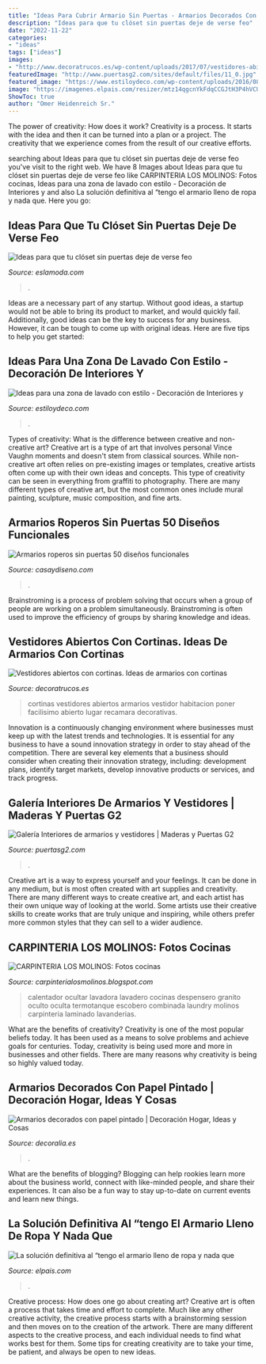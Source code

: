 ```yaml
---
title: "Ideas Para Cubrir Armario Sin Puertas - Armarios Decorados Con Papel Pintado"
description: "Ideas para que tu clóset sin puertas deje de verse feo"
date: "2022-11-22"
categories:
- "ideas"
tags: ["ideas"]
images:
- "http://www.decoratrucos.es/wp-content/uploads/2017/07/vestidores-abiertos-con-cortinas-5.jpg"
featuredImage: "http://www.puertasg2.com/sites/default/files/11_0.jpg"
featured_image: "https://www.estiloydeco.com/wp-content/uploads/2016/08/zona-de-lavado-3.jpg"
image: "https://imagenes.elpais.com/resizer/mtz14qgcnYkFdqCCGJtH3P4hVCU=/980x0/arc-anglerfish-eu-central-1-prod-prisa.s3.amazonaws.com/public/FPDSIESEJA5H7F5NGKIUNZJUQE.jpg"
ShowToc: true
author: "Omer Heidenreich Sr."
---
```



The power of creativity: How does it work?
Creativity is a process. It starts with the idea and then it can be turned into a plan or a project. The creativity that we experience comes from the result of our creative efforts.

	

		
searching about Ideas para que tu clóset sin puertas deje de verse feo you've visit to the right web. We have 8 Images about Ideas para que tu clóset sin puertas deje de verse feo like CARPINTERIA LOS MOLINOS: Fotos cocinas, Ideas para una zona de lavado con estilo - Decoración de Interiores y and also La solución definitiva al “tengo el armario lleno de ropa y nada que. Here you go:
		
    
## Ideas Para Que Tu Clóset Sin Puertas Deje De Verse Feo

<img loading=lazy src="https://eslamoda.com/wp-content/uploads/sites/2/2018/07/closet-con-cortina-600x600.jpg" onerror="this.onerror=null;this.src='https://tse4.mm.bing.net/th?id=OIP.KjQjF4bz3y7qXqnv1qudqQHaHa&amp;pid=15.1';" alt="Ideas para que tu clóset sin puertas deje de verse feo">

_Source: eslamoda.com_

>. 

	

Ideas are a necessary part of any startup. Without good ideas, a startup would not be able to bring its product to market, and would quickly fail. Additionally, good ideas can be the key to success for any business. However, it can be tough to come up with original ideas. Here are five tips to help you get started: 

    
## Ideas Para Una Zona De Lavado Con Estilo - Decoración De Interiores Y

<img loading=lazy src="https://www.estiloydeco.com/wp-content/uploads/2016/08/zona-de-lavado-3.jpg" onerror="this.onerror=null;this.src='https://tse2.mm.bing.net/th?id=OIP.nU6-FS_6HxtQlirEjLa8eQHaK3&amp;pid=15.1';" alt="Ideas para una zona de lavado con estilo - Decoración de Interiores y">

_Source: estiloydeco.com_

>. 

	

Types of creativity: What is the difference between creative and non-creative art?
Creative art is a type of art that involves personal Vince Vaughn moments and doesn't stem from classical sources. While non-creative art often relies on pre-existing images or templates, creative artists often come up with their own ideas and concepts. This type of creativity can be seen in everything from graffiti to photography. There are many different types of creative art, but the most common ones include mural painting, sculpture, music composition, and fine arts.

    
## Armarios Roperos Sin Puertas 50 Diseños Funcionales

<img loading=lazy src="https://casaydiseno.com/wp-content/uploads/2016/02/armarios-roperos-estantes-abiertos-madera-1.jpg" onerror="this.onerror=null;this.src='https://tse1.mm.bing.net/th?id=OIP.zX-87sOSR9CbOMj8MGcMawHaEe&amp;pid=15.1';" alt="Armarios roperos sin puertas 50 diseños funcionales">

_Source: casaydiseno.com_

>. 

	

Brainstroming is a process of problem solving that occurs when a group of people are working on a problem simultaneously. Brainstroming is often used to improve the efficiency of groups by sharing knowledge and ideas.

    
## Vestidores Abiertos Con Cortinas. Ideas De Armarios Con Cortinas

<img loading=lazy src="http://www.decoratrucos.es/wp-content/uploads/2017/07/vestidores-abiertos-con-cortinas-5.jpg" onerror="this.onerror=null;this.src='https://tse1.mm.bing.net/th?id=OIP.QJm2NW_PnR9rm0cVAC29hQHaEC&amp;pid=15.1';" alt="Vestidores abiertos con cortinas. Ideas de armarios con cortinas">

_Source: decoratrucos.es_

>cortinas vestidores abiertos armarios vestidor habitacion poner facilisimo abierto lugar recamara decorativas. 

	

Innovation is a continuously changing environment where businesses must keep up with the latest trends and technologies. It is essential for any business to have a sound innovation strategy in order to stay ahead of the competition. There are several key elements that a business should consider when creating their innovation strategy, including: development plans, identify target markets, develop innovative products or services, and track progress.

    
## Galería Interiores De Armarios Y Vestidores | Maderas Y Puertas G2

<img loading=lazy src="http://www.puertasg2.com/sites/default/files/11_0.jpg" onerror="this.onerror=null;this.src='https://tse3.mm.bing.net/th?id=OIP.d_iLpWPbATy2pufguI2pVwHaFj&amp;pid=15.1';" alt="Galería Interiores de armarios y vestidores | Maderas y Puertas G2">

_Source: puertasg2.com_

>. 

	

Creative art is a way to express yourself and your feelings. It can be done in any medium, but is most often created with art supplies and creativity. There are many different ways to create creative art, and each artist has their own unique way of looking at the world. Some artists use their creative skills to create works that are truly unique and inspiring, while others prefer more common styles that they can sell to a wider audience.

    
## CARPINTERIA LOS MOLINOS: Fotos Cocinas

<img loading=lazy src="https://4.bp.blogspot.com/-jgtYd1pIOos/UTjE-DcnGvI/AAAAAAAAAqU/BpW0JekMjsw/s1600/8+%25282%2529.JPG" onerror="this.onerror=null;this.src='https://tse4.mm.bing.net/th?id=OIP.8147aSQbjMKn1ZLf4VDYQAHaJ4&amp;pid=15.1';" alt="CARPINTERIA LOS MOLINOS: Fotos cocinas">

_Source: carpinterialosmolinos.blogspot.com_

>calentador ocultar lavadora lavadero cocinas despensero granito oculto oculta termotanque escobero combinada laundry molinos carpinteria laminado lavanderias. 

	

What are the benefits of creativity?
Creativity is one of the most popular beliefs today. It has been used as a means to solve problems and achieve goals for centuries. Today, creativity is being used more and more in businesses and other fields. There are many reasons why creativity is being so highly valued today.

    
## Armarios Decorados Con Papel Pintado | Decoración Hogar, Ideas Y Cosas

<img loading=lazy src="http://www.decoralia.es/wp-content/uploads/armarios-papel-pintado-6.jpg..jpg" onerror="this.onerror=null;this.src='https://tse4.mm.bing.net/th?id=OIP.RnQZhl-XTX6JmPzp7hcc7AHaMQ&amp;pid=15.1';" alt="Armarios decorados con papel pintado | Decoración Hogar, Ideas y Cosas">

_Source: decoralia.es_

>. 

	

What are the benefits of blogging?
Blogging can help rookies learn more about the business world, connect with like-minded people, and share their experiences. It can also be a fun way to stay up-to-date on current events and learn new things.

    
## La Solución Definitiva Al “tengo El Armario Lleno De Ropa Y Nada Que

<img loading=lazy src="https://imagenes.elpais.com/resizer/mtz14qgcnYkFdqCCGJtH3P4hVCU=/980x0/arc-anglerfish-eu-central-1-prod-prisa.s3.amazonaws.com/public/FPDSIESEJA5H7F5NGKIUNZJUQE.jpg" onerror="this.onerror=null;this.src='https://tse1.mm.bing.net/th?id=OIP.YRt1eF0hmPqqFc8io_lS4gHaEZ&amp;pid=15.1';" alt="La solución definitiva al “tengo el armario lleno de ropa y nada que">

_Source: elpais.com_

>. 

	

Creative process: How does one go about creating art?
Creative art is often a process that takes time and effort to complete. Much like any other creative activity, the creative process starts with a brainstorming session and then moves on to the creation of the artwork. There are many different aspects to the creative process, and each individual needs to find what works best for them. Some tips for creating creativity are to take your time, be patient, and always be open to new ideas.

